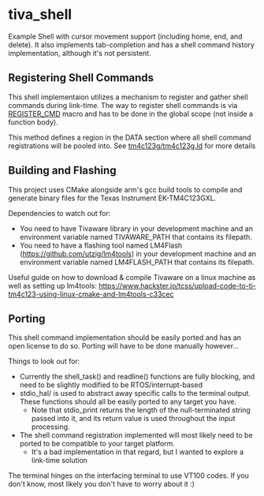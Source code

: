 # tiva_shell

Example Shell with cursor movement support (including home, end, and delete). 
It also implements tab-completion and has a shell command history implementation, although it's not persistent.

## Registering Shell Commands
This shell implementaion utilizes a mechanism to register and gather shell commands during link-time.
The way to register shell commands is via [REGISTER_CMD](shell/include/shell/shell.h) macro and has to be done in the global scope (not inside a function body).

This method defines a region in the DATA section where all shell command registrations will be pooled into.
See [tm4c123g/tm4c123g.ld](tm4c123g/tm4c123g.ld) for more details

## Building and Flashing
This project uses CMake alongside arm's gcc build tools to compile and generate binary files for the Texas Instrument EK-TM4C123GXL.

Dependencies to watch out for:
* You need to have Tivaware library in your development machine and an environment variable named TIVAWARE_PATH that contains its filepath.
* You need to have a flashing tool named LM4Flash (https://github.com/utzig/lm4tools) in your development machine and an environment variable named LM4FLASH_PATH that contains its filepath.

Useful guide on how to download & compile Tivaware on a linux machine as well as setting up lm4tools: https://www.hackster.io/tcss/upload-code-to-ti-tm4c123-using-linux-cmake-and-lm4tools-c33cec

## Porting
This shell command implementation should be easily ported and has an open license to do so. Porting will have to be done manually however...

Things to look out for:
 * Currently the shell_task() and readline() functions are fully blocking, and need to be slightly modified to be RTOS/interrupt-based
 * stdio_hal/ is used to abstract away specific calls to the terminal output. These functions should all be easily ported to any target you have.
   * Note that stdio_print returns the length of the null-terminated string passed into it, and its return value is used throughout the input processing.
 * The shell command registration implemented will most likely need to be ported to be compatible to your target platform.
   * It's a bad implementation in that regard, but I wanted to explore a link-time solution


The terminal hinges on the interfacing terminal to use VT100 codes. If you don't know, most likely you don't have to worry about it :)
